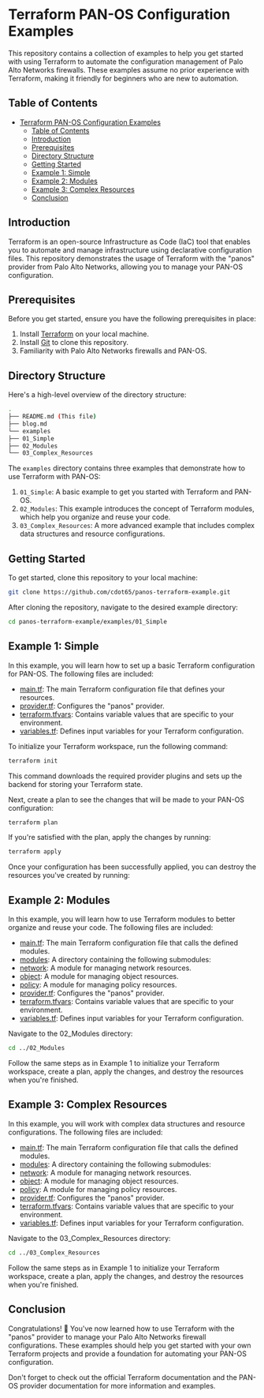 # Terraform PAN-OS Configuration Examples

This repository contains a collection of examples to help you get started with using Terraform to automate the configuration management of Palo Alto Networks firewalls. These examples assume no prior experience with Terraform, making it friendly for beginners who are new to automation.

## Table of Contents

- [Terraform PAN-OS Configuration Examples](#terraform-pan-os-configuration-examples)
  - [Table of Contents](#table-of-contents)
  - [Introduction](#introduction)
  - [Prerequisites](#prerequisites)
  - [Directory Structure](#directory-structure)
  - [Getting Started](#getting-started)
  - [Example 1: Simple](#example-1-simple)
  - [Example 2: Modules](#example-2-modules)
  - [Example 3: Complex Resources](#example-3-complex-resources)
  - [Conclusion](#conclusion)

## Introduction

Terraform is an open-source Infrastructure as Code (IaC) tool that enables you to automate and manage infrastructure using declarative configuration files. This repository demonstrates the usage of Terraform with the "panos" provider from Palo Alto Networks, allowing you to manage your PAN-OS configuration.

## Prerequisites

Before you get started, ensure you have the following prerequisites in place:

1. Install [Terraform](https://www.terraform.io/downloads.html) on your local machine.
2. Install [Git](https://git-scm.com/downloads) to clone this repository.
3. Familiarity with Palo Alto Networks firewalls and PAN-OS.

## Directory Structure

Here's a high-level overview of the directory structure:

```bash
.
├── README.md (This file)
├── blog.md
└── examples
├── 01_Simple
├── 02_Modules
└── 03_Complex_Resources
```

The `examples` directory contains three examples that demonstrate how to use Terraform with PAN-OS:

1. `01_Simple`: A basic example to get you started with Terraform and PAN-OS.
2. `02_Modules`: This example introduces the concept of Terraform modules, which help you organize and reuse your code.
3. `03_Complex_Resources`: A more advanced example that includes complex data structures and resource configurations.

## Getting Started

To get started, clone this repository to your local machine:

```bash
git clone https://github.com/cdot65/panos-terraform-example.git
```

After cloning the repository, navigate to the desired example directory:

```bash
cd panos-terraform-example/examples/01_Simple
```

## Example 1: Simple

In this example, you will learn how to set up a basic Terraform configuration for PAN-OS. The following files are included:

- [main.tf](examples/01_Simple/main.tf): The main Terraform configuration file that defines your resources.
- [provider.tf](examples/01_Simple/provider.tf): Configures the "panos" provider.
- [terraform.tfvars](examples/01_Simple/terraform.tfvars): Contains variable values that are specific to your environment.
- [variables.tf](examples/01_Simple/variables.tf): Defines input variables for your Terraform configuration.

To initialize your Terraform workspace, run the following command:

```bash
terraform init
```

This command downloads the required provider plugins and sets up the backend for storing your Terraform state.

Next, create a plan to see the changes that will be made to your PAN-OS configuration:

```bash
terraform plan
```

If you're satisfied with the plan, apply the changes by running:

```bash
terraform apply
```

Once your configuration has been successfully applied, you can destroy the resources you've created by running:

## Example 2: Modules

In this example, you will learn how to use Terraform modules to better organize and reuse your code. The following files are included:

- [main.tf](examples/02_Modules/main.tf): The main Terraform configuration file that calls the defined modules.
- [modules](examples/02_Modules/modules): A directory containing the following submodules:
- [network](examples/02_Modules/network): A module for managing network resources.
- [object](examples/02_Modules/object): A module for managing object resources.
- [policy](examples/02_Modules/policy): A module for managing policy resources.
- [provider.tf](examples/02_Modules/provider.tf): Configures the "panos" provider.
- [terraform.tfvars](examples/02_Modules/terraform.tfvars): Contains variable values that are specific to your environment.
- [variables.tf](examples/02_Modules/variables.tf): Defines input variables for your Terraform configuration.

Navigate to the 02_Modules directory:

```bash
cd ../02_Modules
```

Follow the same steps as in Example 1 to initialize your Terraform workspace, create a plan, apply the changes, and destroy the resources when you're finished.

## Example 3: Complex Resources

In this example, you will work with complex data structures and resource configurations. The following files are included:

- [main.tf](examples/03_Complex_Resources/main.tf): The main Terraform configuration file that calls the defined modules.
- [modules](examples/03_Complex_Resources/modules): A directory containing the following submodules:
- [network](examples/03_Complex_Resources/network): A module for managing network resources.
- [object](examples/03_Complex_Resources/object): A module for managing object resources.
- [policy](examples/03_Complex_Resources/policy): A module for managing policy resources.
- [provider.tf](examples/03_Complex_Resources/provider.tf): Configures the "panos" provider.
- [terraform.tfvars](examples/03_Complex_Resources/terraform.tfvars): Contains variable values that are specific to your environment.
- [variables.tf](examples/03_Complex_Resources/variables.tf): Defines input variables for your Terraform configuration.

Navigate to the 03_Complex_Resources directory:

```bash
cd ../03_Complex_Resources
```

Follow the same steps as in Example 1 to initialize your Terraform workspace, create a plan, apply the changes, and destroy the resources when you're finished.

## Conclusion

Congratulations! 🎉 You've now learned how to use Terraform with the "panos" provider to manage your Palo Alto Networks firewall configurations. These examples should help you get started with your own Terraform projects and provide a foundation for automating your PAN-OS configuration.

Don't forget to check out the official Terraform documentation and the PAN-OS provider documentation for more information and examples.
